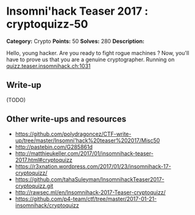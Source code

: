 # Insomni'hack Teaser 2017 : cryptoquizz-50

**Category:** Crypto
**Points:** 50
**Solves:** 280
**Description:**

Hello, young hacker. Are you ready to fight rogue machines ? Now, you'll have to prove us that you are a genuine cryptographer.
Running on <quizz.teaser.insomnihack.ch:1031>


## Write-up

(TODO)

## Other write-ups and resources

* https://github.com/polydragoncez/CTF-write-up/tree/master/Insomni'hack%20teaser%202017/Misc50
* http://pastebin.com/G285861d
* http://matthieukeller.com/2017/01/insomnihack-teaser-2017.html#cryptoquizz
* https://r3xnation.wordpress.com/2017/01/23/insomnihack-17-cryptoquizz/
* https://github.com/tahaSuleyman/InsomnihackTeaser2017-cryptoquizz.git
* http://rawsec.ml/en/Insomnihack-2017-Teaser-cryptoquizz/
* https://github.com/p4-team/ctf/tree/master/2017-01-21-insomnihack/cryptoquizz
